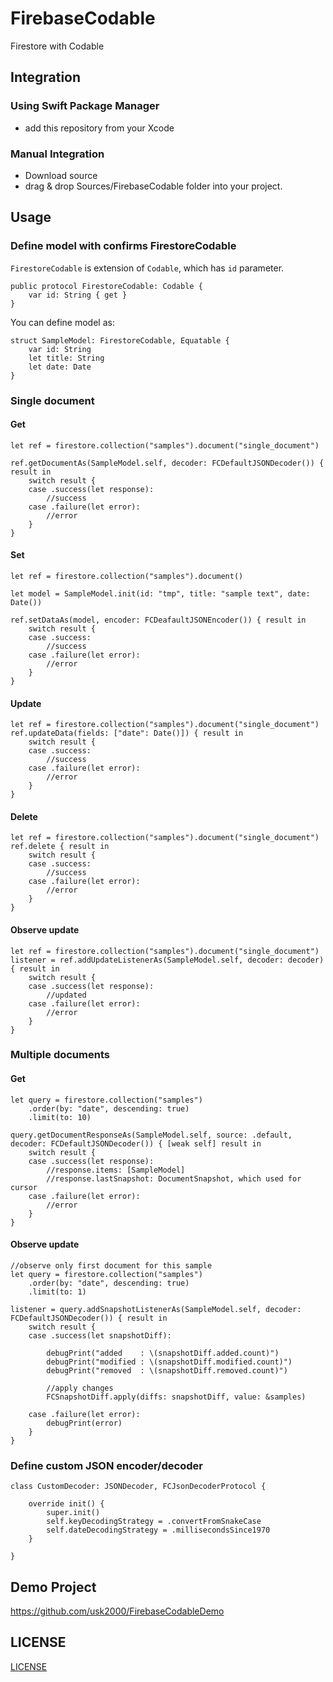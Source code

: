 # FirebaseCodable

Firestore with Codable

## Integration

### Using Swift Package Manager
- add this repository from your Xcode

### Manual Integration
- Download source
- drag & drop Sources/FirebaseCodable folder into your project.


## Usage

### Define model with confirms FirestoreCodable

`FirestoreCodable` is extension of `Codable`, which has `id` parameter.

```
public protocol FirestoreCodable: Codable {
    var id: String { get }
}
```

You can define model as:
```
struct SampleModel: FirestoreCodable, Equatable {
    var id: String
    let title: String
    let date: Date
}
```

### Single document

#### Get
```
let ref = firestore.collection("samples").document("single_document")

ref.getDocumentAs(SampleModel.self, decoder: FCDefaultJSONDecoder()) { result in
    switch result {
    case .success(let response):
        //success
    case .failure(let error):
        //error
    }
}
```

#### Set

```
let ref = firestore.collection("samples").document()

let model = SampleModel.init(id: "tmp", title: "sample text", date: Date())

ref.setDataAs(model, encoder: FCDeafaultJSONEncoder()) { result in
    switch result {
    case .success:
        //success        
    case .failure(let error):
        //error
    }
}
```

#### Update
```
let ref = firestore.collection("samples").document("single_document")
ref.updateData(fields: ["date": Date()]) { result in
    switch result {
    case .success:
        //success        
    case .failure(let error):
        //error
    }
}
```
#### Delete

```
let ref = firestore.collection("samples").document("single_document")
ref.delete { result in
    switch result {
    case .success:
        //success        
    case .failure(let error):
        //error
    }
}
```

#### Observe update

```
let ref = firestore.collection("samples").document("single_document")
listener = ref.addUpdateListenerAs(SampleModel.self, decoder: decoder) { result in
    switch result {
    case .success(let response):
        //updated        
    case .failure(let error):
        //error
    }
}
```

### Multiple documents

#### Get

```
let query = firestore.collection("samples")
    .order(by: "date", descending: true)
    .limit(to: 10)

query.getDocumentResponseAs(SampleModel.self, source: .default, decoder: FCDefaultJSONDecoder()) { [weak self] result in
    switch result {
    case .success(let response):        
        //response.items: [SampleModel]
        //response.lastSnapshot: DocumentSnapshot, which used for cursor        
    case .failure(let error):
        //error
    }
}
```

#### Observe update

```
//observe only first document for this sample
let query = firestore.collection("samples")
    .order(by: "date", descending: true)
    .limit(to: 1)

listener = query.addSnapshotListenerAs(SampleModel.self, decoder: FCDefaultJSONDecoder()) { result in
    switch result {
    case .success(let snapshotDiff):
        
        debugPrint("added    : \(snapshotDiff.added.count)")
        debugPrint("modified : \(snapshotDiff.modified.count)")
        debugPrint("removed  : \(snapshotDiff.removed.count)")
        
        //apply changes
        FCSnapshotDiff.apply(diffs: snapshotDiff, value: &samples)
        
    case .failure(let error):
        debugPrint(error)
    }
}
```

### Define custom JSON encoder/decoder

```
class CustomDecoder: JSONDecoder, FCJsonDecoderProtocol {
    
    override init() {
        super.init()
        self.keyDecodingStrategy = .convertFromSnakeCase
        self.dateDecodingStrategy = .millisecondsSince1970
    }
    
}
```

## Demo Project
https://github.com/usk2000/FirebaseCodableDemo

## LICENSE
[LICENSE](LICENSE)
